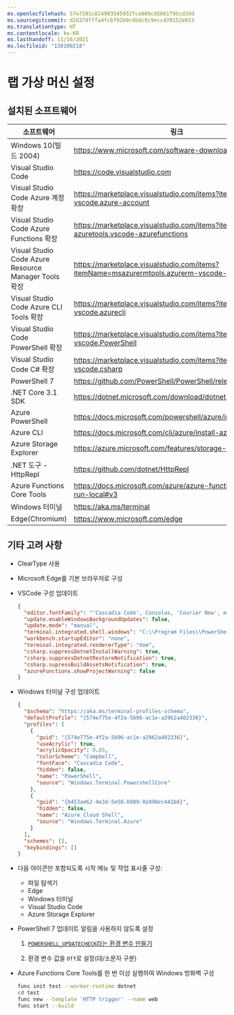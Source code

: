 ```yaml
---
ms.openlocfilehash: 57e7101c824903545932fce809cd5661f95cd3dd
ms.sourcegitcommit: d2d374fffa4fcbf92b9c4bdc9c9ecc470152e033
ms.translationtype: HT
ms.contentlocale: ko-KR
ms.lasthandoff: 11/16/2021
ms.locfileid: "138100218"
---
```

# <a name="lab-virtual-machine-setup"></a>랩 가상 머신 설정

## <a name="installed-software"></a>설치된 소프트웨어

| 소프트웨어 | 링크 |
| --- | --- |
| Windows 10(빌드 2004) | <https://www.microsoft.com/software-download/windows10> |
| Visual Studio Code | <https://code.visualstudio.com> |
| Visual Studio Code Azure 계정 확장 | <https://marketplace.visualstudio.com/items?itemName=ms-vscode.azure-account> |
| Visual Studio Code Azure Functions 확장 | <https://marketplace.visualstudio.com/items?itemName=ms-azuretools.vscode-azurefunctions> |
| Visual Studio Code Azure Resource Manager Tools 확장 | <https://marketplace.visualstudio.com/items?itemName=msazurermtools.azurerm-vscode-tools> |
| Visual Studio Code Azure CLI Tools 확장 | <https://marketplace.visualstudio.com/items?itemName=ms-vscode.azurecli> |
| Visual Studio Code PowerShell 확장 | <https://marketplace.visualstudio.com/items?itemName=ms-vscode.PowerShell> |
| Visual Studio Code C# 확장 | <https://marketplace.visualstudio.com/items?itemName=ms-vscode.csharp> |
| PowerShell 7 | <https://github.com/PowerShell/PowerShell/releases/tag/v7.0.3> |
| .NET Core 3.1 SDK | <https://dotnet.microsoft.com/download/dotnet-core/3.1> |
| Azure PowerShell | <https://docs.microsoft.com/powershell/azure/install-az-ps> |
| Azure CLI | <https://docs.microsoft.com/cli/azure/install-azure-cli> |
| Azure Storage Explorer | <https://azure.microsoft.com/features/storage-explorer> |
| .NET 도구 - HttpRepl | <https://github.com/dotnet/HttpRepl> |
| Azure Functions Core Tools | <https://docs.microsoft.com/azure/azure-functions/functions-run-local#v3> |
| Windows 터미널 | <https://aka.ms/terminal> |
| Edge(Chromium) | <https://www.microsoft.com/edge> |

## <a name="additional-configuration"></a>기타 고려 사항

- ClearType 사용
  
- Microsoft Edge를 기본 브라우저로 구성

- VSCode 구성 업데이트

  ```json
  {
    "editor.fontFamily": "'Cascadia Code', Consolas, 'Courier New', monospace",
    "update.enableWindowsBackgroundUpdates": false,
    "update.mode": "manual",
    "terminal.integrated.shell.windows": "C:\\Program Files\\PowerShell\\7\\pwsh.exe",
    "workbench.startupEditor": "none",
    "terminal.integrated.rendererType": "dom",
    "csharp.suppressDotnetInstallWarning": true,
    "csharp.suppressDotnetRestoreNotification": true,
    "csharp.supressBuildAssetsNotification": true,
    "azureFunctions.showProjectWarning": false
  }
  ```

- Windows 터미널 구성 업데이트

  ```json
  {
    "$schema": "https://aka.ms/terminal-profiles-schema",
    "defaultProfile": "{574e775e-4f2a-5b96-ac1e-a2962a402336}",
    "profiles": [
      {
        "guid": "{574e775e-4f2a-5b96-ac1e-a2962a402336}",
        "useAcrylic": true,
        "acrylicOpacity": 0.85,
        "colorScheme": "Campbell",
        "fontFace": "Cascadia Code",
        "hidden": false,
        "name": "PowerShell",
        "source": "Windows.Terminal.PowershellCore"
      },
      {
        "guid": "{b453ae62-4e3d-5e58-b989-0a998ec441b8}",
        "hidden": false,
        "name": "Azure Cloud Shell",
        "source": "Windows.Terminal.Azure"
      }
    ],
    "schemes": [],
    "keybindings": []
  }
  ```

- 다음 아이콘만 포함되도록 시작 메뉴 및 작업 표시줄 구성:
  - 파일 탐색기
  - Edge
  - Windows 터미널
  - Visual Studio Code
  - Azure Storage Explorer

- PowerShell 7 업데이트 알림을 사용하지 않도록 설정

  1. [``POWERSHELL_UPDATECHECK``라는 환경 변수 만들기](https://docs.microsoft.com/powershell/module/microsoft.powershell.core/about/about_update_notifications?view=powershell-7)
  
  1. 환경 변수 값을 ``Off``로 설정(대/소문자 구분)

- Azure Functions Core Tools를 한 번 이상 실행하여 Windows 방화벽 구성

  ```bash
  func init test --worker-runtime dotnet
  cd test
  func new --template 'HTTP trigger' --name web
  func start --build
  ```
